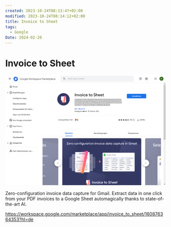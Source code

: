 ```yaml
---
created: 2023-10-24T08:13:47+02:00
modified: 2023-10-24T08:14:12+02:00
title: Invoice to Sheet
tags:
  - Google
Date: 2024-02-20
---
```


# Invoice to Sheet

![](_asset/2023-10-24_Invoice%20to%20Sheet_image_1.png)

Zero-configuration invoice data capture for Gmail. Extract data in one click from your PDF invoices to a Google Sheet automagically thanks to state-of-the-art AI.



https://workspace.google.com/marketplace/app/invoice_to_sheet/160876364353?hl=de

